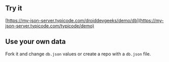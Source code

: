 ## Try it

[https://my-json-server.typicode.com/droiddevgeeks/demo/db](https://my-json-server.typicode.com/typicode/demo)

## Use your own data

Fork it and change `db.json` values or create a repo with a `db.json` file.
